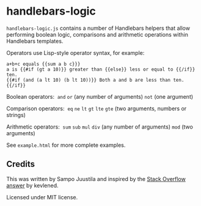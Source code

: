 # handlebars-logic

`handlebars-logic.js` contains a number of Handlebars helpers that
allow performing boolean logic, comparisons and arithmetic operations
within Handlebars templates.

Operators use Lisp-style operator syntax, for example:

    a+b+c equals {{sum a b c}}}
    a is {{#if (gt a 10)}} greater than {{else}} less or equal to {{/if}} ten.
    {{#if (and (a lt 10) (b lt 10))}} Both a and b are less than ten. {{/if}}

Boolean operators:  `and` `or` (any number of arguments) `not` (one argument)

Comparison operators:  `eq` `ne` `lt` `gt` `lte` `gte` (two arguments, numbers or strings)

Arithmetic operators:  `sum` `sub` `mul` `div` (any number of arguments) `mod` (two arguments)

See `example.html` for more complete examples.

## Credits

This was written by Sampo Juustila and inspired by the
[Stack Overflow answer](https://stackoverflow.com/a/31632215/412896)
by kevlened.

Licensed under MIT license.
